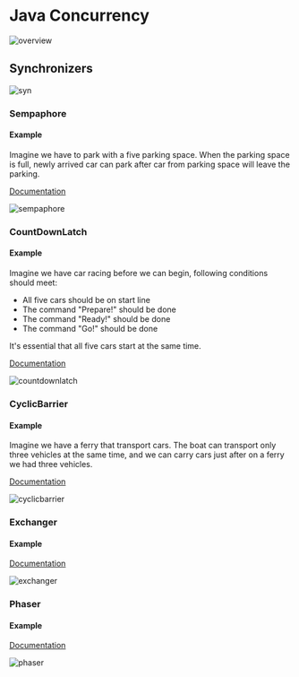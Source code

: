 # Java Concurrency

![overview](https://user-images.githubusercontent.com/4140597/31798079-b3dea3a2-b529-11e7-996f-289a6efe28e1.png)


## Synchronizers 

![syn](https://user-images.githubusercontent.com/4140597/31811841-e7cba3fa-b578-11e7-8f11-1ddf8159d68e.png)


### Sempaphore 

#### Example 
Imagine we have to park with a five parking space. When the parking space is full, newly arrived car can park after car from parking space will leave the parking.

[Documentation](https://docs.oracle.com/javase/8/docs/api/java/util/concurrent/Semaphore.html)

![sempaphore](https://user-images.githubusercontent.com/4140597/31797580-d18a26fe-b526-11e7-8a97-21f5f6df8cc3.gif)

### CountDownLatch 

#### Example 

Imagine we have car racing before we can begin, following conditions should meet: 
* All five cars should be on start line 
* The command "Prepare!" should be done
* The command "Ready!" should be done
* The command "Go!" should be done

It's essential that all five cars start at the same time. 

[Documentation](https://docs.oracle.com/javase/8/docs/api/java/util/concurrent/CountDownLatch.html)

![countdownlatch](https://user-images.githubusercontent.com/4140597/31797648-50b41c82-b527-11e7-9e06-f216e3408e00.gif)

### CyclicBarrier

#### Example 
Imagine we have a ferry that transport cars. The boat can transport only three vehicles at the same time, and we can carry cars just after on a ferry we had three vehicles. 

[Documentation](https://docs.oracle.com/javase/8/docs/api/java/util/concurrent/CyclicBarrier.html)

![cyclicbarrier](https://user-images.githubusercontent.com/4140597/31797681-81f57ca0-b527-11e7-83b6-5933e7627fed.gif)


### Exchanger

#### Example 

[Documentation](https://docs.oracle.com/javase/8/docs/api/java/util/concurrent/Exchanger.html)

![exchanger](https://user-images.githubusercontent.com/4140597/31797744-d51630aa-b527-11e7-93ad-0772562af397.gif)

### Phaser

#### Example

[Documentation](https://docs.oracle.com/javase/8/docs/api/java/util/concurrent/Phaser.html)

![phaser](https://user-images.githubusercontent.com/4140597/31797763-f9d50948-b527-11e7-8066-a320dba56d8c.gif)
